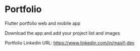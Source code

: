 # Portfolio
Flutter portfolio web and mobile app

Download the app and add your project list and images

Portfolio Linkedin URL: https://www.linkedin.com/in/masif-dev

